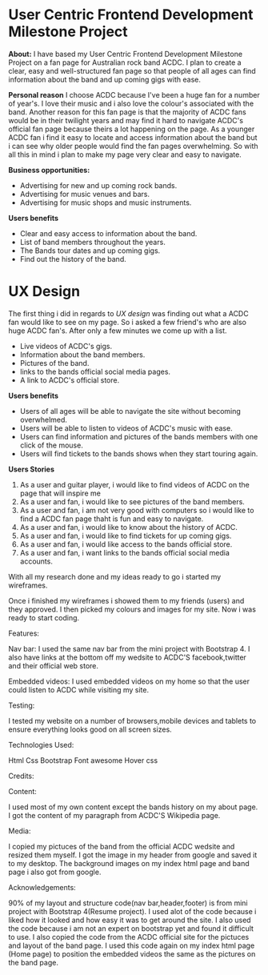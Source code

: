 # User Centric Frontend Development Milestone Project

**About:** I have based my User Centric Frontend Development Milestone Project on a fan page for Australian rock band ACDC.
I plan to create a clear, easy and well-structured fan page so that people of all ages can find information about the band 
and up coming gigs with ease.

**Personal reason** I choose ACDC because I've been a huge fan for a number of year's.
I love their music and i also love the colour's associated with the band. Another reason for this fan page is that the majority
of ACDC fans would be in their twilight years and may find it hard to navigate ACDC's official fan page because theirs a lot happening
on the page. As a younger ACDC fan i find it easy to locate and access information about the band but i can see why older people would 
find the fan pages overwhelming. So with all this in mind i plan to make my page very clear and easy to navigate. 

**Business opportunities:**
* Advertising for new and up coming rock bands.
* Advertising for music venues and bars.
* Advertising for music shops and music instruments.

**Users benefits**
* Clear and easy access to information about the band.
* List of band members throughout the years.
* The Bands tour dates and up coming gigs.
* Find out the history of the band.

# UX Design 

The first thing i did in regards to *UX design* was finding out what a ACDC fan would like to see on my page.
So i asked a few friend's who are also huge ACDC fan's. After only a few minutes we come up with a list.
* Live videos of ACDC's gigs.
* Information about the band members.
* Pictures of the band.
* links to the bands official social media pages.
* A link to ACDC's official store.

**Users benefits**
* Users of all ages will be able to navigate the site without becoming overwhelmed.
* Users will be able to listen to videos of ACDC's music with ease.
* Users can find information and pictures of the bands members with one click of the mouse.
* Users will find tickets to the bands shows when they start touring again. 

**Users Stories**
1. As a user and guitar player, i would like to find videos of ACDC on the page that will inspire me 
2. As a user and fan, i would like to see pictures of the band members.
3. As a user and fan, i am not very good with computers so i would like to find a ACDC fan page thaht is fun and easy to navigate.
4. As a user and fan, i would like to know about the history of ACDC.
5. As a user and fan, i would like to find tickets for up coming gigs.
6. As a user and fan, i would like access to the bands official store.
7. As a user and fan, i want links to the bands official social media accounts.

With all my research done and my ideas ready to go i started my wireframes.

Once i finished my wireframes i showed them to my friends (users) and they approved.
I then picked my colours and images for my site.
Now i was ready to start coding.



Features:

Nav bar: I used the same nav bar from the mini project with Bootstrap 4.
I also have links at the bottom off my wedsite to ACDC'S facebook,twitter
 and their official web store.

Embedded videos: I used embedded videos on my home so that the user could listen to ACDC while visiting my site.


Testing:

I tested my website on a number of browsers,mobile devices and tablets to ensure
everything looks good on all screen sizes.

Technologies Used:

Html
Css
Bootstrap
Font awesome
Hover css

Credits:

Content:

I used most of my own content except the bands history on my about page. 
I got the content of my paragraph from ACDC'S Wikipedia page.

Media:

I copied my pictuces of the band from the official ACDC wedsite and resized them myself.
I got the image in my header from google and saved it to my desktop.
The background images on my index html page and band page i also got from google.


Acknowledgements:

90% of my layout and structure code(nav bar,header,footer) is from mini project with Bootstrap 4(Resume project).
I used alot of the code because i liked how it looked and how easy it was to get around the site.
I also used the code because i am not an expert on bootstrap yet and found it difficult to use.
I also copied the code from the ACDC official site for the pictuces and layout of the band page. 
I used this code again on my index html page (Home page) to position the embedded videos the same as the pictures on the band page.